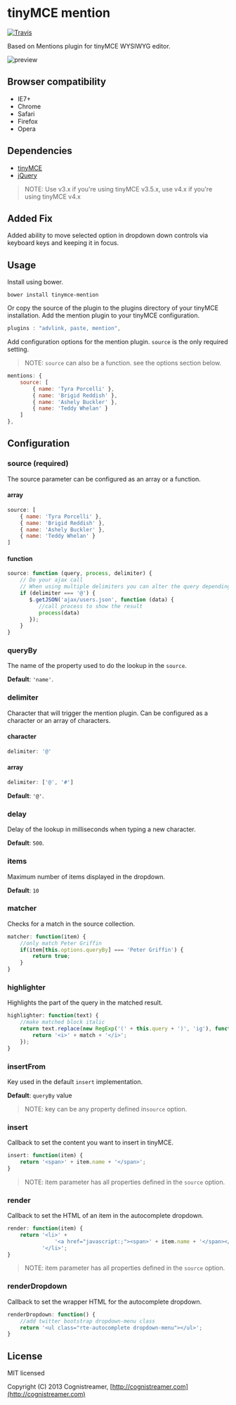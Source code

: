 # tinyMCE mention

[![Travis](https://travis-ci.org/StevenDevooght/tinyMCE-mention.svg?branch=master)](https://travis-ci.org/StevenDevooght/tinyMCE-mention)

Based on Mentions plugin for tinyMCE WYSIWYG editor.

![preview](https://static.cognistreamer.com/mention-plugin/mention-4.0.0.png)

## Browser compatibility

* IE7+
* Chrome
* Safari
* Firefox
* Opera

## Dependencies

* [tinyMCE](http://www.tinymce.com/)
* [jQuery](http://jquery.com/)

> NOTE: Use v3.x if you're using tinyMCE v3.5.x, use v4.x if you're using tinyMCE v4.x

## Added Fix 
Added ability to move selected option in dropdown down controls via keyboard keys and keeping it in focus. 

## Usage

Install using bower.

```
bower install tinymce-mention
```

Or copy the source of the plugin to the plugins directory of your tinyMCE installation.
Add the mention plugin to your tinyMCE configuration.

```javascript
plugins : "advlink, paste, mention",
```

Add configuration options for the mention plugin. `source` is the only required setting.
> NOTE: `source` can also be a function. see the options section below.

```javascript
mentions: {
    source: [
        { name: 'Tyra Porcelli' }, 
        { name: 'Brigid Reddish' },
        { name: 'Ashely Buckler' },
        { name: 'Teddy Whelan' }
    ]
},
```

## Configuration

### source (required)

The source parameter can be configured as an array or a function.

#### array

```javascript
source: [
    { name: 'Tyra Porcelli' }, 
    { name: 'Brigid Reddish' },
    { name: 'Ashely Buckler' },
    { name: 'Teddy Whelan' }
]
```

#### function

```javascript
source: function (query, process, delimiter) {
    // Do your ajax call
    // When using multiple delimiters you can alter the query depending on the delimiter used
    if (delimiter === '@') {
       $.getJSON('ajax/users.json', function (data) {
          //call process to show the result
          process(data)
       });
    }
}
```

### queryBy

The name of the property used to do the lookup in the `source`.

**Default**: `'name'`.

### delimiter

Character that will trigger the mention plugin. Can be configured as a character or an array of characters.

#### character

```javascript
delimiter: '@'
```

#### array

```javascript
delimiter: ['@', '#']
```

**Default**: `'@'`.

### delay

Delay of the lookup in milliseconds when typing a new character.

**Default**: `500`.

### items

Maximum number of items displayed in the dropdown.

**Default**: `10`

### matcher

Checks for a match in the source collection.

```javascript
matcher: function(item) {
    //only match Peter Griffin
    if(item[this.options.queryBy] === 'Peter Griffin') {
        return true;
    }
}
```

### highlighter

Highlights the part of the query in the matched result.

```javascript
highlighter: function(text) {
    //make matched block italic
    return text.replace(new RegExp('(' + this.query + ')', 'ig'), function ($1, match) {
        return '<i>' + match + '</i>';
    });
}
```

### insertFrom
Key used in the default `insert` implementation.

**Default**: `queryBy` value

> NOTE: key can be any property defined in`source` option.

### insert

Callback to set the content you want to insert in tinyMCE.

```javascript
insert: function(item) {
    return '<span>' + item.name + '</span>';
}
```

> NOTE: item parameter has all properties defined in the `source` option.

### render

Callback to set the HTML of an item in the autocomplete dropdown.

```javascript
render: function(item) {
    return '<li>' +
               '<a href="javascript:;"><span>' + item.name + '</span></a>' +
           '</li>';
}
```

> NOTE: item parameter has all properties defined in the `source` option.

### renderDropdown

Callback to set the wrapper HTML for the autocomplete dropdown.

```javascript
renderDropdown: function() {
    //add twitter bootstrap dropdown-menu class
    return '<ul class="rte-autocomplete dropdown-menu"></ul>';
}
```

## License

MIT licensed

Copyright (C) 2013 Cognistreamer, [http://cognistreamer.com](http://cognistreamer.com)
